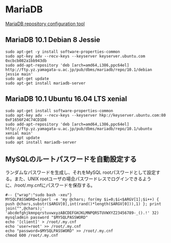# MariaDB

[MariaDB repository configuration tool](https://downloads.mariadb.org/mariadb/repositories/)

## MariaDB 10.1 Debian 8 Jessie

	sudo apt-get -y install software-properties-common
	sudo apt-key adv --recv-keys --keyserver keyserver.ubuntu.com 0xcbcb082a1bb943db
	sudo add-apt-repository 'deb [arch=amd64,i386,ppc64el] http://ftp.yz.yamagata-u.ac.jp/pub/dbms/mariadb/repo/10.1/debian jessie main'
	sudo apt-get update
	sudo apt-get install mariadb-server

## MariaDB 10.1 Ubuntu 16.04 LTS xenial

	sudo apt-get install software-properties-common
	sudo apt-key adv --recv-keys --keyserver hkp://keyserver.ubuntu.com:80 0xF1656F24C74CD1D8
	sudo add-apt-repository 'deb [arch=amd64,i386,ppc64el] http://ftp.yz.yamagata-u.ac.jp/pub/dbms/mariadb/repo/10.1/ubuntu xenial main'
	sudo apt update
	sudo apt install mariadb-server

## MySQLのルートパスワードを自動設定する

ランダムなパスワードを生成し、それをMySQL rootパスワードとして設定する。また、UNIX rootユーザの場合パスワードレスでログインできるように、/root/.my.cnfにパスワードを保存する。

	#-- {"wrap":"sudo bash -xeu"}
	MYSQLPASSWORD=$(perl -e 'my @chars; for(my $i=0;$i<$ARGV[1];$i++) { push @chars,substr($ARGV[0],int(rand()*length($ARGV[0])),1) }; print join("",@chars);' 'abcdefghjkmnpqrstuvwxyzABCDEFGHJKLMNPQRSTUVWXYZ23456789-_().!' 32)
	mysqladmin password "$MYSQLPASSWORD"
	echo '[client]' > /root/.my.cnf
	echo 'user=root' >> /root/.my.cnf
	echo "password=$MYSQLPASSWORD" >> /root/.my.cnf
	chmod 600 /root/.my.cnf

